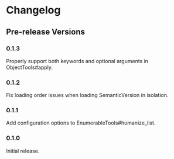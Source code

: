 # Changelog

## Pre-release Versions

### 0.1.3

Properly support both keywords and optional arguments in ObjectTools#apply.

### 0.1.2

Fix loading order issues when loading SemanticVersion in isolation.

### 0.1.1

Add configuration options to EnumerableTools#humanize_list.

### 0.1.0

Initial release.
